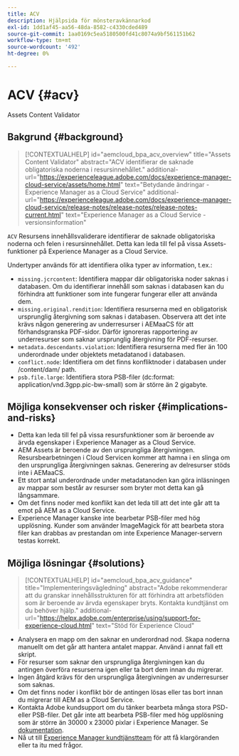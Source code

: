 ```yaml
---
title: ACV
description: Hjälpsida för mönsteravkännarkod
exl-id: 1dd1af45-aa56-48da-8582-c4330cded489
source-git-commit: 1aa0169c5ea5180500fd41c8074a9bf561151b62
workflow-type: tm+mt
source-wordcount: '492'
ht-degree: 0%

---
```


# ACV {#acv}

Assets Content Validator

## Bakgrund {#background}

>[!CONTEXTUALHELP]
>id="aemcloud_bpa_acv_overview"
>title="Assets Content Validator"
>abstract="ACV identifierar de saknade obligatoriska noderna i resursinnehållet."
>additional-url="https://experienceleague.adobe.com/docs/experience-manager-cloud-service/assets/home.html" text="Betydande ändringar - Experience Manager as a Cloud Service"
>additional-url="https://experienceleague.adobe.com/docs/experience-manager-cloud-service/release-notes/release-notes/release-notes-current.html" text="Experience Manager as a Cloud Service - versionsinformation"

`ACV`  Resursens innehållsvaliderare identifierar de saknade obligatoriska noderna och felen i resursinnehållet. Detta kan leda till fel på vissa Assets-funktioner på Experience Manager as a Cloud Service.

Undertyper används för att identifiera olika typer av information, t.ex.:

* `missing.jcrcontent`: Identifiera mappar där obligatoriska noder saknas i databasen. Om du identifierar innehåll som saknas i databasen kan du förhindra att funktioner som inte fungerar fungerar eller att använda dem.
* `missing.original.rendition`: Identifiera resurserna med en obligatorisk ursprunglig återgivning som saknas i databasen. Observera att det inte krävs någon generering av underresurser i AEMaaCS för att förhandsgranska PDF-sidor. Därför ignoreras rapportering av underresurser som saknar ursprunglig återgivning för PDF-resurser.
* `metadata.descendants.violation`: Identifiera resurserna med fler än 100 underordnade under objektets metadatanod i databasen.
* `conflict.node`: Identifiera om det finns konfliktnoder i databasen under /content/dam/ path.
* `psb.file.large`: Identifiera stora PSB-filer (dc:format: application/vnd.3gpp.pic-bw-small) som är större än 2 gigabyte.

## Möjliga konsekvenser och risker {#implications-and-risks}

* Detta kan leda till fel på vissa resursfunktioner som är beroende av ärvda egenskaper i Experience Manager as a Cloud Service.
* AEM Assets är beroende av den ursprungliga återgivningen. Resursbearbetningen i Cloud Servicen kommer att hamna i en slinga om den ursprungliga återgivningen saknas. Generering av delresurser stöds inte i AEMaaCS.
* Ett stort antal underordnade under metadatanoden kan göra inläsningen av mappar som består av resurser som bryter mot detta kan gå långsammare.
* Om det finns noder med konflikt kan det leda till att det inte går att ta emot på AEM as a Cloud Service.
* Experience Manager kanske inte bearbetar PSB-filer med hög upplösning. Kunder som använder ImageMagick för att bearbeta stora filer kan drabbas av prestandan om inte Experience Manager-servern testas korrekt.

## Möjliga lösningar {#solutions}

>[!CONTEXTUALHELP]
>id="aemcloud_bpa_acv_guidance"
>title="Implementeringsvägledning"
>abstract="Adobe rekommenderar att du granskar innehållsstrukturen för att förhindra att arbetsflöden som är beroende av ärvda egenskaper bryts. Kontakta kundtjänst om du behöver hjälp."
>additional-url="https://helpx.adobe.com/enterprise/using/support-for-experience-cloud.html" text="Stöd för Experience Cloud"

* Analysera en mapp om den saknar en underordnad nod. Skapa noderna manuellt om det går att hantera antalet mappar. Använd i annat fall ett skript.
* För resurser som saknar den ursprungliga återgivningen kan du antingen överföra resurserna igen eller ta bort dem innan du migrerar.
* Ingen åtgärd krävs för den ursprungliga återgivningen av underresurser som saknas.
* Om det finns noder i konflikt bör de antingen lösas eller tas bort innan du migrerar till AEM as a Cloud Service.
* Kontakta Adobe kundsupport om du tänker bearbeta många stora PSD- eller PSB-filer. Det går inte att bearbeta PSB-filer med hög upplösning som är större än 30000 x 23000 pixlar i Experience Manager. Se [dokumentation](https://experienceleague.adobe.com/docs/experience-manager-65/assets/extending/best-practices-for-imagemagick.html).
* Nå ut till [Experience Manager kundtjänstteam](https://helpx.adobe.com/enterprise/using/support-for-experience-cloud.html) för att få klargöranden eller ta itu med frågor.
